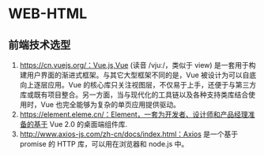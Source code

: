 # WEB-HTML
## 前端技术选型
1. https://cn.vuejs.org/：Vue.js,Vue (读音 /vjuː/，类似于 view) 是一套用于构建用户界面的渐进式框架。与其它大型框架不同的是，Vue 被设计为可以自底向上逐层应用。Vue 的核心库只关注视图层，不仅易于上手，还便于与第三方库或既有项目整合。另一方面，当与现代化的工具链以及各种支持类库结合使用时，Vue 也完全能够为复杂的单页应用提供驱动。
2. https://element.eleme.cn/：Element，一套为开发者、设计师和产品经理准备的基于 Vue 2.0 的桌面端组件库.
3. http://www.axios-js.com/zh-cn/docs/index.html：Axios 是一个基于 promise 的 HTTP 库，可以用在浏览器和 node.js 中。

